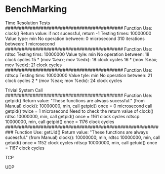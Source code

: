 # BenchMarking

Time Resolution Tests
###########################################
Function Use: clock()
Return value: if not sucessful, return -1
Testing times: 10000000
Value type: min
No operation between: 0 microsecond
310 iterations between: 1 microsecond
###########################################
Function Use: rdtsc
Testing tims: 10000000
Value tyle: min
No operation between: 18 clock cycles
15 * (mov %eax; mov %edx): 18 clock cycles
16 * (mov %eax; mov %edx): 21 clock cycles
###########################################
Function Use: rdtscp
Testing tims: 10000000
Value tyle: min
No operation between: 21 clock cycles
2 * (mov %eax; mov %edx): 24 clock cycles


Trivial System Call
###########################################
Function Use: getpid()
Return value: "These functions are always sucessful." (from Manual)
clock(): 10000000, min, call getpid() once = 0 microsecond
                        call getpid() twice = 1 microsecond
         Need to check the return value of clock()
rdtsc 10000000, min, call getpid() once = 1161 clock cycles
rdtscp 10000000, min, call getpid() once = 1176 clock cycles
###########################################################
Function Use: getUid()
Return value: "These functions are always sucessful." (from Manual)
clock(): 10000000, min, 
rdtsc 10000000, min, call getuid() once = 1152 clock cycles
rdtscp 10000000, min, call getuid() once = 1167 clock cycles

TCP

UDP
